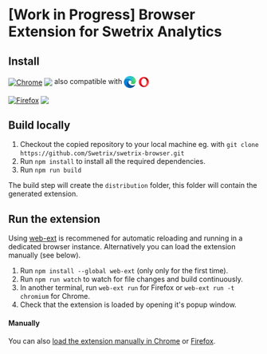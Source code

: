 # [Work in Progress] Browser Extension for Swetrix Analytics

## Install
[link-chrome]: https://chrome.google.com/webstore/detail/swetrix/glbeclfdldjldjonfnpnembfkhphmeld 'Version published on Chrome Web Store'
[link-firefox]: https://addons.mozilla.org/en-US/firefox/addon/swetrix/ 'Version published on Mozilla Add-ons'

[<img src="https://raw.githubusercontent.com/alrra/browser-logos/90fdf03c/src/chrome/chrome.svg" width="40" alt="Chrome" valign="middle">][link-chrome] [<img valign="middle" src="https://img.shields.io/chrome-web-store/v/glbeclfdldjldjonfnpnembfkhphmeld.svg?label=%20">][link-chrome] also compatible with [<img src="https://raw.githubusercontent.com/alrra/browser-logos/90fdf03c/src/edge/edge.svg" width="24" alt="Edge" valign="middle">][link-chrome] [<img src="https://raw.githubusercontent.com/alrra/browser-logos/90fdf03c/src/opera/opera.svg" width="24" alt="Opera" valign="middle">][link-chrome]

[<img src="https://raw.githubusercontent.com/alrra/browser-logos/90fdf03c/src/firefox/firefox.svg" width="40" alt="Firefox" valign="middle">][link-firefox] [<img valign="middle" src="https://img.shields.io/amo/v/refined-github-.svg?label=%20">][link-firefox]

## Build locally

1. Checkout the copied repository to your local machine eg. with `git clone https://github.com/Swetrix/swetrix-browser.git`
1. Run `npm install` to install all the required dependencies.
1. Run `npm run build`

The build step will create the `distribution` folder, this folder will contain the generated extension.

## Run the extension

Using [web-ext](https://extensionworkshop.com/documentation/develop/getting-started-with-web-ext/) is recommened for automatic reloading and running in a dedicated browser instance. Alternatively you can load the extension manually (see below).

1. Run `npm install --global web-ext` (only only for the first time).
1. Run `npm run watch` to watch for file changes and build continuously.
1. In another terminal, run `web-ext run` for Firefox or `web-ext run -t chromium` for Chrome.
1. Check that the extension is loaded by opening it's popup window.

#### Manually

You can also [load the extension manually in Chrome](https://www.smashingmagazine.com/2017/04/browser-extension-edge-chrome-firefox-opera-brave-vivaldi/#google-chrome-opera-vivaldi) or [Firefox](https://www.smashingmagazine.com/2017/04/browser-extension-edge-chrome-firefox-opera-brave-vivaldi/#mozilla-firefox).
